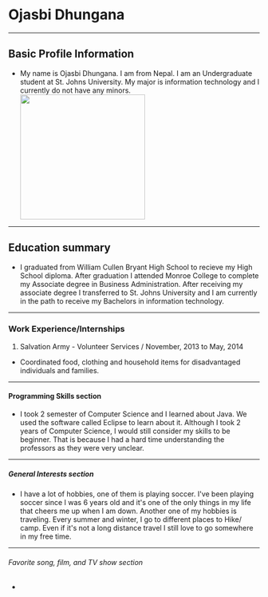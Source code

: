 <h1> Ojasbi Dhungana </h1>
<hr>

<h2> Basic Profile Information </h2>

<ul>
  <li> My name is Ojasbi Dhungana. I am from Nepal. I am an Undergraduate student at St. Johns University.  My major is information technology and I currently do not have any minors. </li>
 <img src= "https://i.ibb.co/5x3Lf9s/ojasbi.png" width= "250" >

</ul>  
<hr>

<h2> Education summary </h2>
  
  <ul>
  <li> I graduated from William Cullen Bryant High School to recieve my High School diploma. After graduation I attended Monroe College to complete my Associate degree in Business Administration. After receiving my associate degree I transferred to St. Johns University and I am currently in the path to receive my Bachelors in  information technology. </li>
  
  
  </ul>
  <hr>

<h3> Work Experience/Internships </h3>

<ol>
  <li> Salvation Army - Volunteer Services / November, 2013 to May, 2014 </li>
</ol>

<ul> 
  <li> Coordinated food, clothing and household items for disadvantaged individuals and families.</li> 
</ul>
 
<hr>

<h4> Programming Skills section </h4>
<ul>
  <li> I took 2 semester of Computer Science and I learned about Java. We used the software called Eclipse to learn about it. Although I took 2 years of Computer Science, I would still consider my skills to be beginner. That is because I had a hard time understanding the professors as they were very unclear. </li>
  </ul>
  
  <hr>
  
  <h5> General Interests section </h5>
  <ul>
  <li> I have a lot of hobbies, one of them is playing soccer. I've been playing soccer since I was 6 years old and it's one of the only things in my life that cheers me up when I am down. Another one of my hobbies is traveling. Every summer and winter, I go to different places to Hike/ camp. Even if it's not a long distance travel I still love to go somewhere in my free time. </li>
  </ul>
  
  <hr>
  
  <h6> Favorite song, film, and TV show section </h6>
  <ul>
  <li>
  
